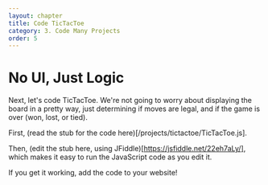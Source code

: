 ```yaml
---
layout: chapter
title: Code TicTacToe
category: 3. Code Many Projects
order: 5
---
```


# No UI, Just Logic

Next, let's code TicTacToe. We're not going to worry about displaying the board in a pretty way, just determining if moves are legal, and if the game is over (won, lost, or tied).

First, (read the stub for the code here)[/projects/tictactoe/TicTacToe.js].

Then, (edit the stub here, using JFiddle)[https://jsfiddle.net/22eh7aLy/], which makes it easy to run the JavaScript code as you edit it.

If you get it working, add the code to your website!

